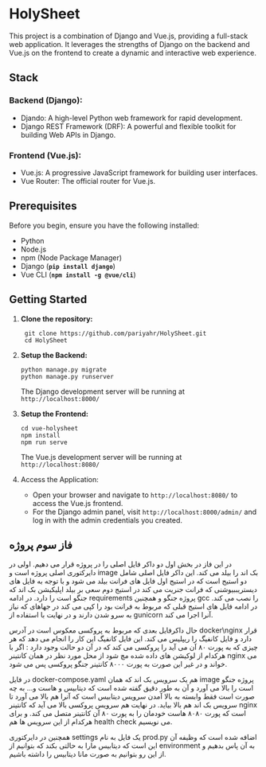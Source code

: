 # HolySheet
This project is a combination of Django and Vue.js, providing a full-stack web application. It leverages the strengths of Django on the backend and Vue.js on the frontend to create a dynamic and interactive web experience.
## Stack
### Backend (Django):
* Djando: A high-level Python web framework for rapid development.
* Django REST Framework (DRF): A powerful and flexible toolkit for building Web APIs in Django.
### Frontend (Vue.js):
* Vue.js: A progressive JavaScript framework for building user interfaces.
* Vue Router: The official router for Vue.js.
## Prerequisites
Before you begin, ensure you have the following installed:
* Python
* Node.js
* npm (Node Package Manager)
* Django (**`pip install django`**)
* Vue CLI (**`npm install -g @vue/cli`**)
## Getting Started
1. **Clone the repository:**
   ```
    git clone https://github.com/pariyahr/HolySheet.git
    cd HolySheet
   ```
2. **Setup the Backend:**
   ```
   python manage.py migrate
   python manage.py runserver
   ```
    The Django development server will be running at
`http://localhost:8000/`

3. **Setup the Frontend:**
    ```
    cd vue-holysheet
    npm install
    npm run serve
    ```
    The Vue.js development server will be running at
`http://localhost:8080/`

4. Access the Application:
   * Open your browser and navigate to `http://localhost:8080/` to access the Vue.js frontend.
   * For the Django admin panel, visit `http://localhost:8000/admin/` and log in with the admin credentials you created.
## فاز سوم پروژه

در این فاز در بخش اول دو داکر فایل اصلی را در پروژه قرار می دهیم. اولی در دایرکتوری اصلی پروژه است و image بک اند را بیلد می کند. این داکر فایل اصلی شامل دو استیج است که در استیج اول فایل های فرانت بیلد می شود و با توجه به فایل های دیستریببیوشنی که فرانت جنریت می کند در استیج دوم سعی بر بیلد اپلیکیشن بک اند که جنگو است را دارد. در ادامه requirements پروژه جنگو و همچنین gcc را نصب می کند.
در ادامه فایل های استیج قبلی که مربوط به فرانت بود را کپی می کند در جهاهای که نیاز به سرو شدن دارند و در نهایت با استفاده از gunicorn آنرا اجرا می کند.

حال داکرفایل بعدی که مربوط به پروکسی معکوس است در آدرس docker\nginx قرار دارد و فایل کانفیگ را ریپلیس می کند. این فایل کانفیگ این کار را انجام می دهد که هر چیزی که به پورت ۸۰ آن می آید را پروکسی می کند که در آن دو حالت وجود دارد : اگر با هرکدام از لوکیشن های داده شده مچ شود از محل مورد نظر در همان کانتینر nginx می خواند و در غیر این صورت به پورت ۸۰۰۰ کانتینر جنگو پروکسی پس می شود.

در فایل docker-compose.yaml هم یک سرویس بک اند که همان image پروژه جنگو است را بالا می آورد و آن به طور دقیق گفته شده است که دیتابیس و هاست و… به چه صورت است فقط وابسته به بالا آمدن سرویس دیتابیس است که آنرا هم بالا می آورد تا سرویس بک اند هم بالا بیاید.
در نهایت هم سرویس پروکسی بالا می آید که کانتینر nginx است که پورت ۸۰۸۰ هاست خودمان را به پورت ۸۰ آن کانتینر متصل می کند. و برای هرکدام از این سرویس ها هم health check  می نویسیم.

همچنین در دایرکتوری settings یک فایل به نام prod.py اضافه شده است که وظیفه آن این است که دیتابیس مارا به حالتی بکند که بتوانیم از environment به آن پاس بدهیم و از این رو بتوانیم به صورت مانا دیتابیس را داشته باشیم.



